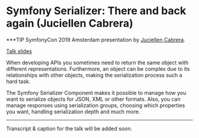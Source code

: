 # Symfony Serializer: There and back again (Juciellen Cabrera)

***TIP
SymfonyCon 2019 Amsterdam presentation by [Juciellen Cabrera](https://connect.symfony.com/api/alternates/0afc5098-e913-4049-be13-723e0bba85b7).

[Talk slides](https://speakerdeck.com/jucabrera/symfony-serializer-component)

When developing APIs you sometimes need to return the same object with different representations. Furthermore, an object can be complex due to its relationships with other objects, making the serialization process such a hard task.

The Symfony Serializer Component makes it possible to manage how you want to serialize objects for JSON, XML or other formats. Also, you can manage responses using serialization groups, choosing which properties you want, handling serialization depth and much more.
***

Transcript & caption for the talk will be added soon.
